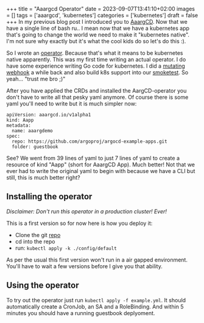 +++
title = "Aaargcd Operator"
date = 2023-09-07T13:41:10+02:00
images = []
tags = ['aaargcd', 'kubernetes']
categories = ['kubernetes']
draft = false
+++
In my previous blog post I introduced you to [AaargCD](https://github.com/vChrisR/AaargCD). Now that we have a single line of bash ru.. I mean now that we have a kubernetes app that's going to change the world we need to make it "kubernetes native". I'm not sure why exactly but it's what the cool kids do so let's do this :).

So I wrote an [operator](git@github.com:vChrisR/AaargCD-operator.git). Because that's what it means to be kubernetes native apparently. This was my first time writing an actual operator. I do have some experience writing Go code for kubernetes. I did a [mutating webhook](https://github.com/orangeglasses/k8s-mutate-registry) a while back and also build k8s support into our [smoketest](https://github.com/orangeglasses/cf-smoketests). So yeah... "trust me bro ;)"

After you have applied the CRDs and installed the AargCD-operator you don't have to write all that pesky yaml anymore. Of course there is some yaml you'll need to write but it is much simpler now:
```
apiVersion: aaargcd.io/v1alpha1
kind: Aapp
metadata:
  name: aaargdemo
spec:
  repo: https://github.com/argoproj/argocd-example-apps.git
  folder: guestbook
```

See? We went from 39 lines of yaml to just 7 lines of yaml to create a resource of kind "Aapp" (short for AaargCD App). Much better! Not that we ever had to write the original yaml to begin with because we have a  CLI but still, this is much better right?

## Installing the operator
*Disclaimer: Don't run this operator in a production cluster! Ever!*

This is a first version so for now here is how you deploy it:
- Clone the git [repo](git@github.com:vChrisR/AaargCD-operator.git)
- cd into the repo
- run: `kubectl apply -k ./config/default`

As per the usual this first version won't run in a air gapped environment. You'll have to wait a few versions before I give you that ability.

## Using the operator
To try out the operator just run `kubectl apply -f example.yml`. It should automatically create a CronJob, an SA and a RoleBinding. And within 5 minutes you should have a running guestbook deplyoment.
